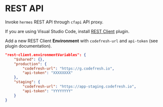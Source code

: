 # REST API

Invoke `hermes` REST API through `cfapi` API proxy.

If you are using Visual Studio Code, install [REST Client](https://marketplace.visualstudio.com/items?itemName=humao.rest-client) plugin.

Add a new REST Client **Environment** with `codefresh-url` and `api-token` (see plugin documentation).

```json
"rest-client.environmentVariables": {
    "$shared": {},
    "production": {
        "codefresh-url": "https://g.codefresh.io",
        "api-token": "XXXXXXXX"
    },
    "staging": {
        "codefresh-url": "https://app-staging.codefresh.io",
        "api-token": "YYYYYYYY"
    }
}
```